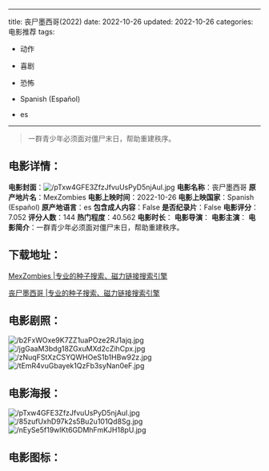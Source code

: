 
---
title: 丧尸墨西哥(2022)
date: 2022-10-26
updated: 2022-10-26
categories: 电影推荐
tags:
- 动作
- 喜剧
- 恐怖

- Spanish (Español)
- es
---


> 一群青少年必须面对僵尸末日，帮助重建秩序。

## **电影详情**：

**电影封面**：<img src="https://image.tmdb.org/t/p/w200/pTxw4GFE3ZfzJfvuUsPyD5njAuI.jpg" alt="/pTxw4GFE3ZfzJfvuUsPyD5njAuI.jpg" title="/pTxw4GFE3ZfzJfvuUsPyD5njAuI.jpg">
**电影名称**：丧尸墨西哥
**原产地片名**：MexZombies
**电影上映时间**：2022-10-26
**电影上映国家**：Spanish (Español)
**原产地语言**：es
**包含成人内容**：False
**是否纪录片**：False
**电影评分**：7.052
**评分人数**：144
**热门程度**：40.562
**电影时长**：
**电影导演**：
**电影主演**：
**电影简介**：一群青少年必须面对僵尸末日，帮助重建秩序。

## **下载地址**：
[MexZombies |专业的种子搜索、磁力链接搜索引擎](https://movie.amd794.com:2083/?search=MexZombies&ordering=&mode=match_phrase&page_size=10&page=1)

[丧尸墨西哥 |专业的种子搜索、磁力链接搜索引擎](https://movie.amd794.com:2083/?search=%E4%B8%A7%E5%B0%B8%E5%A2%A8%E8%A5%BF%E5%93%A5&ordering=&mode=match_phrase&page_size=10&page=1)
 

## **电影剧照**：
<img src="https://image.tmdb.org/t/p/original/b2FxWOxe9K7ZZ1uaPOze2RJ1ajq.jpg" alt="/b2FxWOxe9K7ZZ1uaPOze2RJ1ajq.jpg" title="/b2FxWOxe9K7ZZ1uaPOze2RJ1ajq.jpg"><img src="https://image.tmdb.org/t/p/original/jgGaaM3bdg18ZGxuMXd2cZihCpx.jpg" alt="/jgGaaM3bdg18ZGxuMXd2cZihCpx.jpg" title="/jgGaaM3bdg18ZGxuMXd2cZihCpx.jpg"><img src="https://image.tmdb.org/t/p/original/zNuqFStXzCSYQWHOeS1b1HBw92z.jpg" alt="/zNuqFStXzCSYQWHOeS1b1HBw92z.jpg" title="/zNuqFStXzCSYQWHOeS1b1HBw92z.jpg"><img src="https://image.tmdb.org/t/p/original/tEmR4vuGbayek1QzFb3syNan0eF.jpg" alt="/tEmR4vuGbayek1QzFb3syNan0eF.jpg" title="/tEmR4vuGbayek1QzFb3syNan0eF.jpg">

## **电影海报**：
<img src="https://image.tmdb.org/t/p/original/pTxw4GFE3ZfzJfvuUsPyD5njAuI.jpg" alt="/pTxw4GFE3ZfzJfvuUsPyD5njAuI.jpg" title="/pTxw4GFE3ZfzJfvuUsPyD5njAuI.jpg"><img src="https://image.tmdb.org/t/p/original/85zufUxhD97k2s5Bu2u101Qd8Sg.jpg" alt="/85zufUxhD97k2s5Bu2u101Qd8Sg.jpg" title="/85zufUxhD97k2s5Bu2u101Qd8Sg.jpg"><img src="https://image.tmdb.org/t/p/original/nEySe5f19wlKt6GDMhFmKJH18pU.jpg" alt="/nEySe5f19wlKt6GDMhFmKJH18pU.jpg" title="/nEySe5f19wlKt6GDMhFmKJH18pU.jpg">

## **电影图标**：


